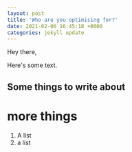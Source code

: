 ```yaml
---
layout: post
title: 'Who are you optimising for?'
date: 2021-02-06 16:45:18 +0000
categories: jekyll update
---
```


Hey there,

Here's some text.

## Some things to write about

# more things

1. A list
2. a list
